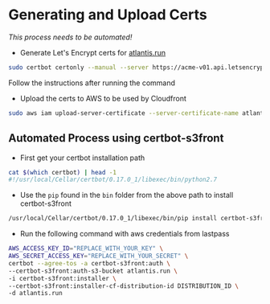 # Generating and Upload Certs

*This process needs to be automated!*

* Generate Let's Encrypt certs for [atlantis.run](https://atlantis.run)

```bash
sudo certbot certonly --manual --server https://acme-v01.api.letsencrypt.org/directory -d atlantis.run -d www.atlantis.run
```

Follow the instructions after running the command

* Upload the certs to AWS to be used by Cloudfront

```bash
sudo aws iam upload-server-certificate --server-certificate-name atlantis_run_lets_encrypt_cert --certificate-body file:///etc/letsencrypt/live/atlantis.run/cert.pem --private-key file:///etc/letsencrypt/live/atlantis.run/privkey.pem --certificate-chain file:///etc/letsencrypt/live/atlantis.run/chain.pem --path /cloudfront/certs/
```

## Automated Process using certbot-s3front

* First get your certbot installation path

```bash
cat $(which certbot) | head -1
#!/usr/local/Cellar/certbot/0.17.0_1/libexec/bin/python2.7
```

* Use the `pip` found in the `bin` folder from the above path to install certbot-s3front

```bash
/usr/local/Cellar/certbot/0.17.0_1/libexec/bin/pip install certbot-s3front
```

* Run the following command with aws credentials from lastpass

```bash
AWS_ACCESS_KEY_ID="REPLACE_WITH_YOUR_KEY" \
AWS_SECRET_ACCESS_KEY="REPLACE_WITH_YOUR_SECRET" \
certbot --agree-tos -a certbot-s3front:auth \
--certbot-s3front:auth-s3-bucket atlantis.run \
-i certbot-s3front:installer \
--certbot-s3front:installer-cf-distribution-id DISTRIBUTION_ID \
-d atlantis.run
```